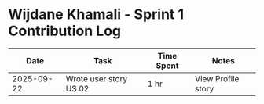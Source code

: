 # Wijdane Khamali - Sprint 1 Contribution Log

| Date       | Task             | Time Spent | Notes |
|------------|------------------|------------|-------|
| 2025-09-22 | Wrote user story US.02 | 1 hr       | View Profile story |
